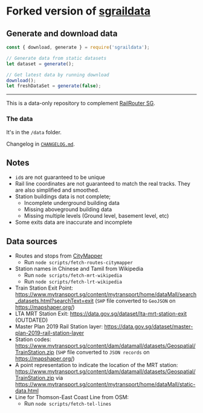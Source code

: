 # Forked version of [sgraildata](https://github.com/cheeaun/sgraildata)

## Generate and download data 

``` js
const { download, generate } = require('sgraildata');

// Generate data from static datasets 
let dataset = generate(); 

// Get latest data by running download
download(); 
let freshDataSet = generate(false); 

```

---
This is a data-only repository to complement [RailRouter SG](https://github.com/cheeaun/railrouter-sg/).

### The data

It's in the `/data` folder.

Changelog in [`CHANGELOG.md`](./CHANGELOG.md).

## Notes

- `id`s are not guaranteed to be unique
- Rail line coordinates are not guaranteed to match the real tracks. They are also simplified and smoothed.
- Station buildings data is not complete;
  - Incomplete underground building data
  - Missing aboveground building data
  - Missing multiple levels (Ground level, basement level, etc)
- Some exits data are inaccurate and incomplete

## Data sources

- Routes and stops from [CityMapper](https://citymapper.com/singapore/)
  - Run `node scripts/fetch-routes-citymapper`
- Station names in Chinese and Tamil from Wikipedia
  - Run `node scripts/fetch-mrt-wikipedia`
  - Run `node scripts/fetch-lrt-wikipedia`
- Train Station Exit Point: https://www.mytransport.sg/content/mytransport/home/dataMall/search_datasets.html?searchText=exit (`SHP` file converted to `GeoJSON` on https://mapshaper.org/)
- LTA MRT Station Exit: https://data.gov.sg/dataset/lta-mrt-station-exit (OUTDATED)
- Master Plan 2019 Rail Station layer: https://data.gov.sg/dataset/master-plan-2019-rail-station-layer
- Station codes: https://www.mytransport.sg/content/dam/datamall/datasets/Geospatial/TrainStation.zip (`SHP` file converted to `JSON records` on https://mapshaper.org/)
- A point representation to indicate the location of the MRT station: https://www.mytransport.sg/content/dam/datamall/datasets/Geospatial/TrainStation.zip via https://www.mytransport.sg/content/mytransport/home/dataMall/static-data.html
- Line for Thomson-East Coast Line from OSM:
  - Run `node scripts/fetch-tel-lines`
